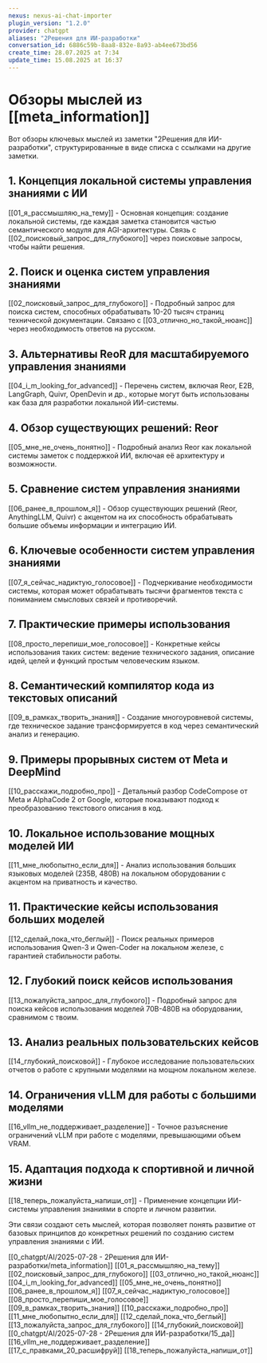 ```yaml
---
nexus: nexus-ai-chat-importer
plugin_version: "1.2.0"
provider: chatgpt
aliases: "2Решения для ИИ-разработки"
conversation_id: 6886c59b-8aa8-832e-8a93-ab4ee673bd56
create_time: 28.07.2025 at 7:34
update_time: 15.08.2025 at 16:37
---
```

# Обзоры мыслей из [[meta_information]]

Вот обзоры ключевых мыслей из заметки "2Решения для ИИ-разработки", структурированные в виде списка с ссылками на другие заметки.

## 1. Концепция локальной системы управления знаниями с ИИ
[[01_я_рассмышляю_на_тему]] - Основная концепция: создание локальной системы, где каждая заметка становится частью семантического модуля для AGI-архитектуры. Связь с [[02_поисковый_запрос_для_глубокого]] через поисковые запросы, чтобы найти решения.

## 2. Поиск и оценка систем управления знаниями
[[02_поисковый_запрос_для_глубокого]] - Подробный запрос для поиска систем, способных обрабатывать 10-20 тысяч страниц технической документации. Связано с [[03_отлично_но_такой_нюанс]] через необходимость ответов на русском.

## 3. Альтернативы ReoR для масштабируемого управления знаниями
[[04_i_m_looking_for_advanced]] - Перечень систем, включая Reor, E2B, LangGraph, Quivr, OpenDevin и др., которые могут быть использованы как база для разработки локальной ИИ-системы.

## 4. Обзор существующих решений: Reor
[[05_мне_не_очень_понятно]] - Подробный анализ Reor как локальной системы заметок с поддержкой ИИ, включая её архитектуру и возможности.

## 5. Сравнение систем управления знаниями
[[06_ранее_в_прошлом_я]] - Обзор существующих решений (Reor, AnythingLLM, Quivr) с акцентом на их способность обрабатывать большие объемы информации и интеграцию ИИ.

## 6. Ключевые особенности систем управления знаниями
[[07_я_сейчас_надиктую_голосовое]] - Подчеркивание необходимости системы, которая может обрабатывать тысячи фрагментов текста с пониманием смысловых связей и противоречий.

## 7. Практические примеры использования
[[08_просто_перепиши_мое_голосовое]] - Конкретные кейсы использования таких систем: ведение технического задания, описание идей, целей и функций простым человеческим языком.

## 8. Семантический компилятор кода из текстовых описаний
[[09_в_рамках_творить_знания]] - Создание многоуровневой системы, где техническое задание трансформируется в код через семантический анализ и генерацию.

## 9. Примеры прорывных систем от Meta и DeepMind
[[10_расскажи_подробно_про]] - Детальный разбор CodeCompose от Meta и AlphaCode 2 от Google, которые показывают подход к преобразованию текстового описания в код.

## 10. Локальное использование мощных моделей ИИ
[[11_мне_любопытно_если_для]] - Анализ использования больших языковых моделей (235B, 480B) на локальном оборудовании с акцентом на приватность и качество.

## 11. Практические кейсы использования больших моделей
[[12_сделай_пока_что_беглый]] - Поиск реальных примеров использования Qwen-3 и Qwen-Coder на локальном железе, с гарантией стабильности работы.

## 12. Глубокий поиск кейсов использования
[[13_пожалуйста_запрос_для_глубокого]] - Подробный запрос для поиска кейсов использования моделей 70B-480B на оборудовании, сравнимом с твоим.

## 13. Анализ реальных пользовательских кейсов
[[14_глубокий_поисковой]] - Глубокое исследование пользовательских отчетов о работе с крупными моделями на мощном локальном железе.

## 14. Ограничения vLLM для работы с большими моделями
[[16_vllm_не_поддерживает_разделение]] - Точное разъяснение ограничений vLLM при работе с моделями, превышающими объем VRAM.

## 15. Адаптация подхода к спортивной и личной жизни
[[18_теперь_пожалуйста_напиши_от]] - Применение концепции ИИ-системы управления знаниями в спорте и личном развитии.

Эти связи создают сеть мыслей, которая позволяет понять развитие от базовых принципов до конкретных решений по созданию систем управления знаниями с ИИ.

[[0_chatgpt/AI/2025-07-28 - 2Решения для ИИ-разработки/meta_information]]
[[01_я_рассмышляю_на_тему]]
[[02_поисковый_запрос_для_глубокого]]
[[03_отлично_но_такой_нюанс]]
[[04_i_m_looking_for_advanced]]
[[05_мне_не_очень_понятно]]
[[06_ранее_в_прошлом_я]]
[[07_я_сейчас_надиктую_голосовое]]
[[08_просто_перепиши_мое_голосовое]]
[[09_в_рамках_творить_знания]]
[[10_расскажи_подробно_про]]
[[11_мне_любопытно_если_для]]
[[12_сделай_пока_что_беглый]]
[[13_пожалуйста_запрос_для_глубокого]]
[[14_глубокий_поисковой]]
[[0_chatgpt/AI/2025-07-28 - 2Решения для ИИ-разработки/15_да]]
[[16_vllm_не_поддерживает_разделение]]
[[17_с_правками_20_расшифруй]]
[[18_теперь_пожалуйста_напиши_от]]
